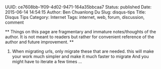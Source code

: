UUID: ce7608bb-1f09-4d02-9471-164a35bbcaa7
Status: published
Date: 2015-06-14 14:54:15
Author: Ben Chuanlong Du
Slug: disqus-tips
Title: Disqus Tips
Category: Internet
Tags: internet, web, forum, discussion, comment

**
Things on this page are
fragmentary and immature notes/thoughts of the author.
It is not meant to readers
but rather for convenient reference of the author and future improvement.
**

1. When migrating urls, only migrate these that are needed.
this will make your work much simpler and make it much faster to migrate
And you might have to iterate a few times ...

